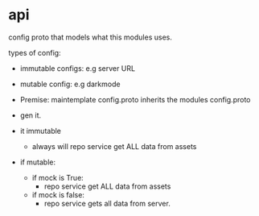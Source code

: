 # api

config proto that models what this modules uses.

types of config:
- immutable configs: e.g server URL 
- mutable config: e.g darkmode

- Premise: maintemplate config.proto inherits the modules config.proto

- gen it.
- it immutable
	- always will repo service get ALL data from assets
- if mutable:
	- if mock is True:
		- repo service get ALL data from assets
	- if mock is false:
		- repo service gets all data from server.
